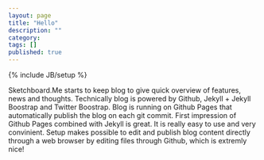 ```yaml
---
layout: page
title: "Hello"
description: ""
category: 
tags: []
published: true
---
```

{% include JB/setup %}

Sketchboard.Me starts to keep blog to give quick overview of features, news and thoughts. 
Technically blog is powered by Github, Jekyll + Jekyll Boostrap and Twitter Boostrap. Blog is running on Github Pages that automatically 
publish the blog on each git commit. First impression of Github Pages combined with Jekyll is great. It is really easy to use and 
very convinient. Setup makes possible to edit and publish blog content directly through a web browser by editing files through Github, which is extremly nice!
